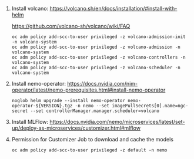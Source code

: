 1. Install volcano: https://volcano.sh/en/docs/installation/#install-with-helm

    https://github.com/volcano-sh/volcano/wiki/FAQ
    ```shell
    oc adm policy add-scc-to-user privileged -z volcano-admission-init -n volcano-system
    oc adm policy add-scc-to-user privileged -z volcano-admission -n volcano-system
    oc adm policy add-scc-to-user privileged -z volcano-controllers -n volcano-system
    oc adm policy add-scc-to-user privileged -z volcano-scheduler -n volcano-system
    ```

2. Install nemo-operator: https://docs.nvidia.com/nim-operator/latest/nemo-prerequisites.html#install-nemo-operator

    ```shell
    noglob helm upgrade --install nemo-operator nemo-operator-${VERSION}.tgz -n nemo --set imagePullSecrets[0].name=ngc-secret --set controllerManager.manager.scheduler=volcano
    ```
   
3. Install MLFlow: https://docs.nvidia.com/nemo/microservices/latest/set-up/deploy-as-microservices/customizer.html#mlflow

4. Permission for Customizer Job to download and cache the models
   ```shell
   oc adm policy add-scc-to-user privileged -z default -n nemo
   ```